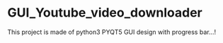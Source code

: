 # GUI_Youtube_video_downloader
This project is made of python3 PYQT5 GUI design with progress bar...!

